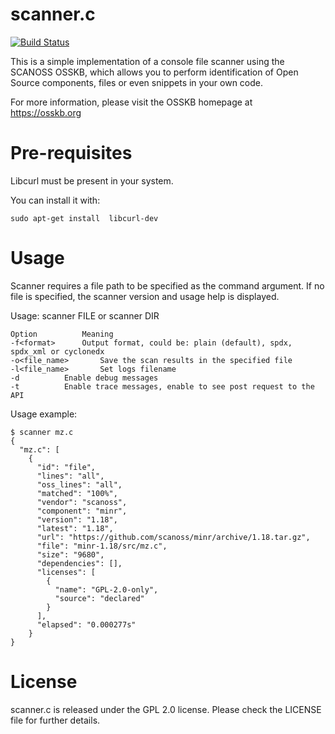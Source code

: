 # scanner.c

[![Build Status](https://travis-ci.com/scanoss/scanner.c.svg?branch=master)](https://travis-ci.com/scanoss/scanner.c)

This is a simple implementation of a console file scanner using the SCANOSS OSSKB, which allows you to perform identification of Open Source components, files or even snippets in your own code. 

For more information, please visit the OSSKB homepage at https://osskb.org

# Pre-requisites

Libcurl must be present in your system.

You can install it with:
```
sudo apt-get install  libcurl-dev
```

# Usage

Scanner requires a file path to be specified as the command argument. If no file is specified, the scanner version and usage help is displayed.

Usage: scanner FILE or scanner DIR

```
Option 			Meaning
-f<format> 		Output format, could be: plain (default), spdx, spdx_xml or cyclonedx
-o<file_name>		Save the scan results in the specified file
-l<file_name> 		Set logs filename
-d			Enable debug messages
-t 			Enable trace messages, enable to see post request to the API
```

Usage example: 

```
$ scanner mz.c
{
  "mz.c": [
    {
      "id": "file",
      "lines": "all",
      "oss_lines": "all",
      "matched": "100%",
      "vendor": "scanoss",
      "component": "minr",
      "version": "1.18",
      "latest": "1.18",
      "url": "https://github.com/scanoss/minr/archive/1.18.tar.gz",
      "file": "minr-1.18/src/mz.c",
      "size": "9680",
      "dependencies": [],
      "licenses": [
        {
          "name": "GPL-2.0-only",
          "source": "declared"
        }
      ],
      "elapsed": "0.000277s"
    }
}
```

# License

scanner.c is released under the GPL 2.0 license. Please check the LICENSE file for further details.
